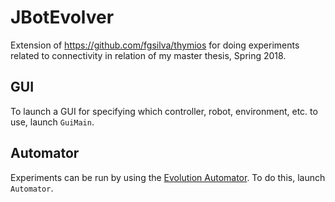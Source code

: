 # JBotEvolver
Extension of https://github.com/fgsilva/thymios for doing experiments related to connectivity in relation of my master thesis, Spring 2018.

## GUI
To launch a GUI for specifying which controller, robot, environment, etc. to use,
launch `GuiMain`.

## Automator
Experiments can be run by using the [Evolution Automator](https://github.com/BioMachinesLab/jbotevolver/wiki/Evolution-Automator).
To do this, launch `Automator`.
